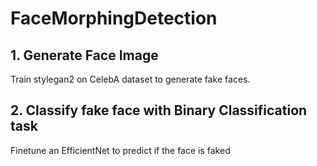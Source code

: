 # FaceMorphingDetection
## 1. Generate Face Image
Train stylegan2 on CelebA dataset to generate fake faces.
## 2. Classify fake face with Binary Classification task
Finetune an EfficientNet to predict if the face is faked 

